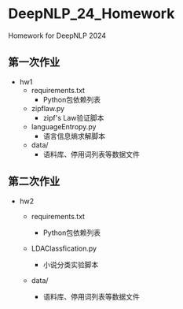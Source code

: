 # DeepNLP_24_Homework
Homework for DeepNLP 2024

## 第一次作业

* hw1
  * requirements.txt
    * Python包依赖列表
  * zipflaw.py
    * zipf's Law验证脚本
  * languageEntropy.py
    * 语言信息熵求解脚本
  * data/
    * 语料库、停用词列表等数据文件

## 第二次作业

* hw2

  * requirements.txt
    * Python包依赖列表
  * LDAClassfication.py
    * 小说分类实验脚本

  * data/
    * 语料库、停用词列表等数据文件
